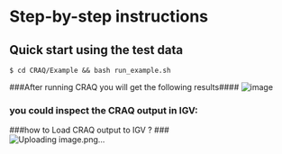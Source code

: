 # Step-by-step instructions  
## Quick start using the test data
```
$ cd CRAQ/Example && bash run_example.sh
```
###After running CRAQ you will get the following results#### 
![image](https://github.com/JiaoLaboratory/CRAQ/assets/65637958/c72f5d5d-6982-4bbd-9d42-d39d0115cf47)


### you could inspect the CRAQ output in IGV: 
###how to Load CRAQ output to IGV ? ###  
![Uploading image.png…]()


